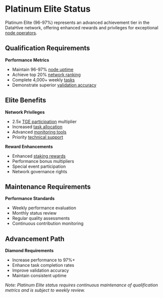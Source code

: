 # Platinum Elite Status

Platinum Elite (96-97%) represents an advanced achievement tier in the DataHive network, offering enhanced rewards and privileges for exceptional [node operators](/docs/onboarding/nodes.md).

## Qualification Requirements

**Performance Metrics**
- Maintain 96-97% [node uptime](/docs/onboarding/performance/uptime.md)
- Achieve top 20% [network ranking](/docs/onboarding/performance/ranking.md)
- Complete 4,000+ weekly [tasks](/docs/onboarding/tasks.md)
- Demonstrate superior [validation accuracy](/docs/onboarding/performance/validation.md)

## Elite Benefits

**Network Privileges**
- 2.5x [TGE participation](/docs/onboarding/tge/participation.md) multiplier
- Increased [task allocation](/docs/onboarding/tasks/allocation.md)
- Advanced [monitoring tools](/docs/onboarding/monitoring.md)
- Priority [technical support](/docs/onboarding/support.md)

**Reward Enhancements**
- Enhanced [staking rewards](/docs/onboarding/staking/rewards.md)
- Performance bonus multipliers
- Special event participation
- Network governance rights

## Maintenance Requirements

**Performance Standards**
- Weekly performance evaluation
- Monthly status review
- Regular quality assessments
- Continuous contribution monitoring

## Advancement Path

**Diamond Requirements**
- Increase performance to 97%+
- Enhance task completion rates
- Improve validation accuracy
- Maintain consistent uptime

*Note: Platinum Elite status requires continuous maintenance of qualification metrics and is subject to weekly review.*

